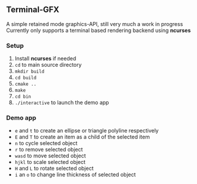 ## Terminal-GFX
A simple retained mode graphics-API, still very much a work in progress  
Currently only supports a terminal based rendering backend using **ncurses**

### Setup
1. Install **ncurses** if needed
2. `cd` to main source directory
3. `mkdir build`
4. `cd build`
5. `cmake ..`
6. `make`
7. `cd bin`
7. `./interactive` to launch the demo app

### Demo app
- `e` and `t` to create an ellipse or triangle polyline respectively
- `E` and `T` to create an item as a child of the selected item
- `n` to cycle selected object
- `r` to remove selected object
- `wasd` to move selected object
- `hjkl` to scale selected object
- `H` and `L` to rotate selected object
- `i` an `o` to change line thickness of selected object

